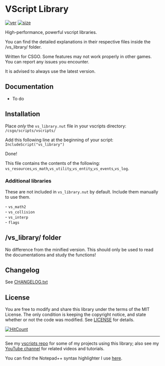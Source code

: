 # VScript Library
[![ver][]](https://github.com/samisalreadytaken/vs_library) [![size][]](/../../raw/master/vs_library.nut)

High-performance, powerful vscript libraries.

You can find the detailed explanations in their respective files inside the /vs_library/ folder.

Written for CSGO. Some features may not work properly in other games. You can report any issues you encounter.

It is advised to always use the latest version.

[ver]: https://img.shields.io/badge/vs__library-v2.32.2-informational
[size]: https://img.shields.io/github/size/samisalreadytaken/vs_library/vs_library.nut

## Documentation
* To do

## Installation
Place _only_ the `vs_library.nut` file in your vscripts directory: `/csgo/scripts/vscripts/`

Add this following line at the beginning of your script: `IncludeScript("vs_library")`

Done!

This file contains the contents of the following: `vs_resources`,`vs_math`,`vs_utility`,`vs_entity`,`vs_events`,`vs_log`.

### Additional libraries
These are not included in `vs_library.nut` by default. Include them manually to use them.

\- `vs_math2`  
\- `vs_collision`  
\- `vs_interp`  
\- `flags`  

## /vs_library/ folder
No difference from the minified version. This should only be used to read the documentations and study the functions!

## Changelog
See [CHANGELOG.txt](CHANGELOG.txt)

## License
You are free to modify and share this library under the terms of the MIT License. The only condition is keeping the copyright notice, and state whether or not the code was modified. See [LICENSE](LICENSE) for details.

[![HitCount][]](http://hits.dwyl.io/samisalreadytaken/vs_library)

[HitCount]: http://hits.dwyl.io/samisalreadytaken/vs_library.svg

---

See my [vscripts repo][] for some of my projects using this library; also see my [YouTube channel][] for related videos and tutorials.

You can find the Notepad++ syntax highlighter I use [here](https://gist.github.com/samisalreadytaken/5bcf322332074f31545ccb6651b88f2d).

[vscripts repo]: https://github.com/samisalreadytaken/vscripts
[YouTube channel]: https://www.youtube.com/channel/UCHOaOBOuH02ZW44SG201d-g
